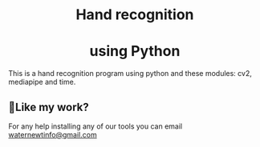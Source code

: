 
<h1 align="center" id="title">Hand recognition</h1>
<h1 align="center" id="title">using Python </h1>

<p id="description">This is a hand recognition program using python and these modules: cv2, mediapipe and time.</p>


<h2>💖Like my work?</h2>

For any help installing any of our tools you can email waternewtinfo@gmail.com
